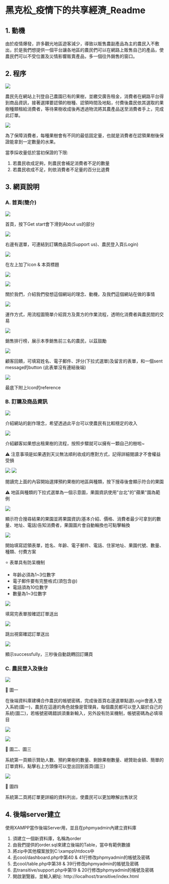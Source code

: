 # 黑克松_疫情下的共享經濟_Readme
## 1. 動機
由於疫情爆發，許多觀光地區遊客減少，導致以販售農副產品為主的農民入不敷出，於是我們想提供一個平台讓各地區的農民們可以在網路上販售自己的產品，使農民們可以不受位置及災情影響販賣產品，多一個往外銷售的窗口。
## 2. 程序
![](https://i.imgur.com/Y33zhjj.png)

農民先在網站上刊登自己農園已有的果樹，並繳交廣告租金，消費者在網路平台得到商品資訊，接著選擇要認領的樹種、認領時間及地點，付費後農民依其選取的果樹種類租給消費者，等待果樹收成後再透過物流將其農產品送至消費者手上，完成此訂單。

![](https://i.imgur.com/oJMzW9r.png)

為了保障消費者，每種果樹會有不同的最低固定量，也就是消費者在認領果樹後保證能拿到一定數量的水果。

當季採收量低於當初保證的下限:
1. 若農民收成足夠，則農民會補足消費者不足的數量
2. 若農民收成不足，則依消費者不足量的百分比退費
## 3. 網頁說明
### A. 首頁(簡介)
![](https://i.imgur.com/1NDKW59.jpg)

首頁，按下Get start會下滑到About us的部分

![](https://i.imgur.com/zIRanEy.jpg)


右邊有選單，可連結到訂購商品頁(Support us)、農民登入頁(Login)

![](https://i.imgur.com/acchpZN.jpg)

在左上加了Icon & 本頁標題

![](https://i.imgur.com/82tFSKy.jpg)

![](https://i.imgur.com/IpxXRwF.jpg)

關於我們，介紹我們發想這個網站的理念、動機，及我們這個網站在做的事情

![](https://i.imgur.com/gzPlRCp.jpg)

運作方式，用流程圖簡單介紹買方及賣方的作業流程，透明化消費者與農民間的交易

![](https://i.imgur.com/Y25AioE.jpg)

銷售排行榜，展示本季銷售前三名的農民，以茲鼓勵

![](https://i.imgur.com/kODfCXw.jpg)

顧客回饋，可填寫姓名、電子郵件、評分(下拉式選單)及留言的表單，和一個sent message的button
(此表單沒有連結後端)

![](https://i.imgur.com/ZHSiu5q.jpg)

最底下附上Icon的reference

### B. 訂購及商品資訊

![](https://i.imgur.com/U8vHWiC.jpg)

介紹網站的創作理念，希望透過此平台可以使農民有比較穩定的收入

![](https://i.imgur.com/xD6INrC.jpg)

介紹顧客如果想出租果樹的流程，按照步驟就可以擁有一顆自己的樹啦~

:warning: 注意事項是如果遇到天災無法順利收成的應對方式，記得詳細閱讀才不會權益受損

![](https://i.imgur.com/gsC8uQm.jpg)
![](https://i.imgur.com/cbAlPMd.jpg)

閱讀完上面的內容開始選擇預約果樹的地區與種類，按下搜尋後會顯示符合的果園

:warning: 地區與種類的下拉式選單為一個示意圖，果園資訊使用"台北"的"蘋果"園為範例

![](https://i.imgur.com/FMR51KW.jpg)

顯示符合搜尋結果的果園並將果園資訊(基本介紹、價格、消費者最少可拿到的數量、地址、電話)告知消費者，果園圖片會自動輪換也可點擊輪換

![](https://i.imgur.com/Ze5rN77.jpg)

開始填寫認領表單，姓名、年齡、電子郵件、電話、住家地址、果園代號、數量、種類、付費方案

:star: 表單具有防呆機制
* 年齡必須為1~3位數字
* 電子郵件要有完整格式(須包含@)
* 電話須為10位數字
* 數量為1~3位數字

![](https://i.imgur.com/mTkdqKk.jpg)

填寫完表單按確認訂單送出

![](https://i.imgur.com/TrURj4n.jpg)

跳出視窗確認訂單送出

![](https://i.imgur.com/uWxOp0b.jpg)

顯示successfully，三秒後自動跳轉回訂購頁

### C. 農民登入及後台
![](https://i.imgur.com/gXpG0CB.png)

:seedling: 圖一

在後端資料庫建構合作農民的帳號密碼，完成後首頁右邊選單點選Login會進入登入系統(圖一)，農民在這邊的角色就像是管理員，每個農民都可以登入屬於自己的系統(圖二)，若帳號密碼錯誤須重新輸入，另外設有防呆機制，帳號密碼為必填項目

![](https://i.imgur.com/3tIZn6b.jpg)

![](https://i.imgur.com/aL0vFkE.jpg)

:seedling: 圖二、圖三

系統第一頁顯示贊助人數、預約果樹的數量、剩餘果樹數量、總贊助金額、簡單的訂單資料，點擊右上方頭像可以登出回到首頁(圖三)

![](https://i.imgur.com/BAVTLXn.jpg)

:seedling: 圖四

系統第二頁將訂單更詳細的資料列出，使農民可以更加瞭解出售狀況

## 4. 後端server建立
使用XAMPP當作後端Server用，並且在phpmyadmin內建立資料庫
1. 須建立一個新資料庫，名稱為order
2. 由我們提供的order.sql來建立後端的Table，當中有範例數據
3. 將zip中其他檔案放到C:\xampp\htdocs中
4. 去cool/dashboard.php中第40 & 41行修改phpmyadmin的帳號及密碼
5. 去cool/table.php中第38 & 39行修改phpmyadmin的帳號及密碼
6. 去transitive/support.php中第19 & 20行修改phpmyadmin的帳號及密碼
7. 開啟瀏覽器，並輸入網址: http://localhost/transitive/index.html
